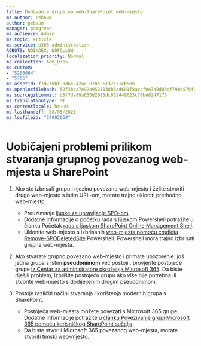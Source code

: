 ```yaml
---
title: Dodavanje grupe na web-SharePoint web-mjesto
ms.author: pebaum
author: pebaum
manager: pamgreen
ms.audience: Admin
ms.topic: article
ms.service: o365-administration
ROBOTS: NOINDEX, NOFOLLOW
localization_priority: Normal
ms.collection: Adm_O365
ms.custom:
- "5200004"
- "5766"
ms.assetid: f7d730bf-0d6e-424c-970c-6137c71cb50b
ms.openlocfilehash: 52f3bca7e92e9523838b5ad691f8accf0e7d0d03df79bb575f93b024e32cf3c4
ms.sourcegitcommit: b5f7da89a650d2915dc652449623c78be6247175
ms.translationtype: MT
ms.contentlocale: hr-HR
ms.lasthandoff: 08/05/2021
ms.locfileid: "54093664"
---
```

# <a name="common-issues-when-creating-a-group-connected-site-in-sharepoint"></a>Uobičajeni problemi prilikom stvaranja grupnog povezanog web-mjesta u SharePoint

1. Ako ste izbrisali grupu i njezino povezano web-mjesto i želite stvoriti drugo web-mjesto s istim URL-om, morate trajno ukloniti prethodno web-mjesto.

   - Preuzimanje [ljuske za upravljanje SPO-om](https://support.office.com/article/introduction-to-the-sharepoint-online-management-shell-c16941c3-19b4-4710-8056-34c034493429)
   - Dodatne informacije o početku rada s ljuskom Powershell potražite u članku Početak [rada s ljuskom SharePoint Online Management Shell](/powershell/module/sharepoint-online/remove-sposite).
   - Uklonite web-mjesto s izbrisanih [web-mjesta pomoću cmdleta Remove-SPODeletedSite](/powershell/module/sharepoint-online/remove-sposite?view=sharepoint-ps) Powershell. Powershell mora trajno izbrisati grupna web-mjesta.

1. Ako stvarate grupno povezano web-mjesto i primate upozorenje: još jedna grupa s istim **pseudonimom** već postoji , provjerite postojeće grupe [iz Centar za administratore okruženja Microsoft 365](https://admin.microsoft.com/AdminPortal/Home#/groups). Da biste riješili problem, izbrišite postojeću grupu ako više nije potrebna ili stvorite web-mjesto s dodijeljenim drugim pseudonimom.

1. Postoje različiti načini stvaranja i korištenja modernih grupa s SharePoint.

   - Postojeća web-mjesta možete povezati s Microsoft 365 grupe. Dodatne informacije potražite u [članku Povezivanje grupi Microsoft 365 pomoću korisničkog SharePoint sučelja](/sharepoint/dev/transform/modernize-connect-to-office365-group#connect-an-office-365-group-using-the-sharepoint-user-interface).
   - Da biste stvorili Microsoft 365 povezanog web-mjesta, morate stvoriti timski [web-mjesto.](https://admin.microsoft.com/sharepoint)
